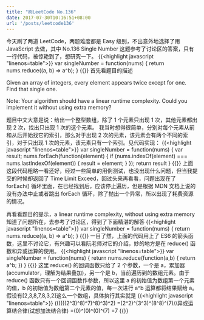 ```yaml
---
title: "刷LeetCode No.136"
date: 2017-07-30T10:16:51+08:00
url: '/posts/leetcode136'
---
```

今天刷了两道 LeetCode，两题难度都是 Easy 级别，不出意外地选择了用 JavaScript 去做，其中 No.136 Single Number 这题参考了讨论区的答案，只有一行代码，被惊艳到了，想研究一下。
{{<highlight javascript "linenos=table">}}
var singleNumber = function(nums) {
    return nums.reduce((a, b) => a^b);
}
{{</highlight>}}
首先看题目的描述

Given an array of integers, every element appears twice except for one. Find that single one.

Note:
Your algorithm should have a linear runtime complexity. Could you implement it without using extra memory?

题目中文大意是说：给出一个整型数组，除了 1 个元素只出现 1 次，其他元素都出现 2 次，找出只出现 1 次的这个元素。
我当时想得很简单，分别对每个元素从前和从后开始找它的索引，那么对于出现 2 次的元素，该元素会有两个不同的索引，对于只出现 1 次的元素，该元素只有一个索引。见代码实现：
{{<highlight javascript "linenos=table">}}
var singleNumber = function(nums) {
    var result;
    nums.forEach(function(element) {
        if (nums.indexOf(element) === nums.lastIndexOf(element)) {
            result = element;
        }
    });
    return result
}
{{</highlight>}}
上面这段代码粗略一看还好，经过一些简单的用例测试，也没出现什么问题，但当我提交的时候却返回了 Time Limit Exceed，回过头来再看看，问题出现在了 forEach() 循环里面，在已经找到后，应该停止遍历，但是根据 MDN 文档上说的没有办法中止或者跳出 forEach 循环，除了抛出一个异常，所以出现了耗费资源的情况。

再看看题目的提示，a linear runtime complexity, without using extra memory
知道了问题所在，去参考了讨论区，得到了下面精湛的解答
{{<highlight javascript "linenos=table">}}
var singleNumber = function(nums) {
    return nums.reduce((a, b) => a^b);
}
{{</highlight>}}
一目了然，上面的代码用上了 ES6 的箭头函数，这里不讨论它，有兴趣可以看阮老师对它的介绍，妙的地方是在 reduce() 函数和异或运算的使用。
{{<highlight javascript "linenos=table">}}
var singleNumber = function(nums) {
    return nums.reduce(function(a,b) {
        return a^b;
    })
}
{{</highlight>}}
这里 reduce() 的回调函数只给了 2 个参数，一个是 a，累加器(accumulator，理解为结果叠加)，另一个是 b，当前遍历到的数组元素。由于 reduce() 函数只有一个回调函数作参数，所以这里 a 的初始值为数组第一个元素的值，b 的初始值为数组第二个元素的值，每一次进行 a^b 运算都将结果赋给 a。假设有[2,3,8,7,8,3,2]这么一个数组，具体执行其实就是
{{<highlight javascript "linenos=table">}}
((((((2^3)^8)^7)^8)^3)^2)
=(2^2)^(3^3)^(8^8)^(7)//异或运算结合律(试想加法结合律)
=(0)^(0)^(0)^(7)
=7
{{</highlight>}}
